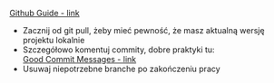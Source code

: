[Github Guide - link](https://guides.github.com/)

* Zacznij od git pull, żeby mieć pewność, że masz aktualną wersję projektu lokalnie <br>
* Szczegółowo komentuj commity, dobre praktyki tu: <br>
[Good Commit Messages - link](https://chris.beams.io/posts/git-commit/)
* Usuwaj niepotrzebne branche po zakończeniu pracy
